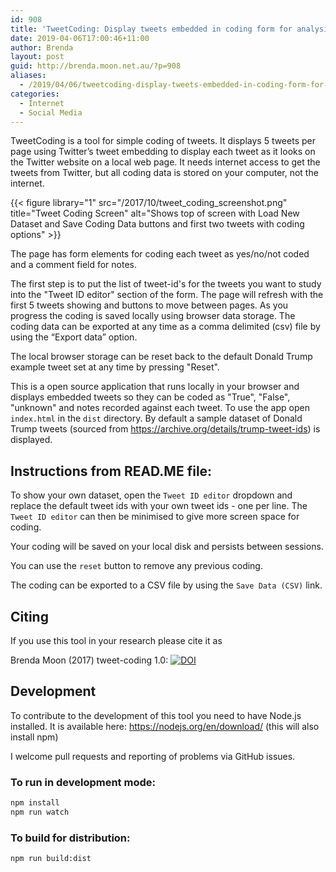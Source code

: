 ```yaml
---
id: 908
title: 'TweetCoding: Display tweets embedded in coding form for analysis'
date: 2019-04-06T17:00:46+11:00
author: Brenda
layout: post
guid: http://brenda.moon.net.au/?p=908
aliases: 
  - /2019/04/06/tweetcoding-display-tweets-embedded-in-coding-form-for-analysis/
categories:
  - Internet
  - Social Media
---
```

TweetCoding is a tool for simple coding of tweets. It displays 5 tweets per page using Twitter’s tweet embedding to display each tweet as it looks on the Twitter website on a local web page. It needs internet access to get the tweets from Twitter, but all coding data is stored on your computer, not the internet.

{{< figure library="1" src="/2017/10/tweet_coding_screenshot.png" title="Tweet Coding Screen" alt="Shows top of screen with Load New Dataset and Save Coding Data buttons and first two tweets with coding options" >}}

The page has form elements for coding each tweet as yes/no/not coded and a comment field for notes.

The first step is to put the list of tweet-id's for the tweets you want to study into the "Tweet ID editor" section of the form. The page will refresh with the first 5 tweets showing and buttons to move between pages. As you progress the coding is saved locally using browser data storage. The coding data can be exported at any time as a comma delimited (csv) file by using the “Export data” option.

The local browser storage can be reset back to the default Donald Trump example tweet set at any time by pressing "Reset".

This is a open source application that runs locally in your browser and displays embedded tweets so they can be coded as "True", "False", "unknown" and notes recorded against each tweet. To use the app open `index.html` in the `dist` directory. By default a sample dataset of Donald Trump tweets (sourced from https://archive.org/details/trump-tweet-ids) is displayed.

## Instructions from READ.ME file:

To show your own dataset, open the `Tweet ID editor` dropdown and replace the default tweet ids with your own tweet ids - one per line. The `Tweet ID editor` can then be minimised to give more screen space for coding.

Your coding will be saved on your local disk and persists between sessions.

You can use the `reset` button to remove any previous coding.

The coding can be exported to a CSV file by using the `Save Data (CSV)` link.

## Citing

If you use this tool in your research please cite it as

Brenda Moon (2017) tweet-coding 1.0: [![DOI](https://zenodo.org/badge/98805900.svg)](https://zenodo.org/badge/latestdoi/98805900)

## Development

To contribute to the development of this tool you need to have Node.js installed. It is available here: https://nodejs.org/en/download/ (this will also install npm)

I welcome pull requests and reporting of problems via GitHub issues.

### To run in development mode:

```bash
npm install
npm run watch
```

### To build for distribution:

```bash
npm run build:dist
```
